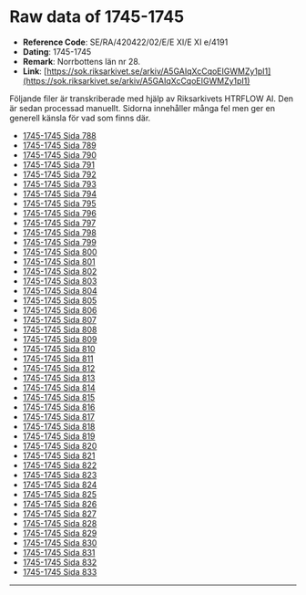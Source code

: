 
# Raw data of 1745-1745

- **Reference Code**: SE/RA/420422/02/E/E XI/E XI e/4191
- **Dating**: 1745-1745
- **Remark**: Norrbottens län nr 28.
- **Link**: [https://sok.riksarkivet.se/arkiv/A5GAIqXcCqoEIGWMZy1pI1](https://sok.riksarkivet.se/arkiv/A5GAIqXcCqoEIGWMZy1pI1)

Följande filer är transkriberade med hjälp av Riksarkivets HTRFLOW AI. Den är sedan processad manuellt. Sidorna innehåller många fel men ger en generell känsla för vad som finns där.

- [1745-1745 Sida 788](1745-Sida-788.md)
- [1745-1745 Sida 789](1745-Sida-789.md)
- [1745-1745 Sida 790](1745-Sida-790.md)
- [1745-1745 Sida 791](1745-Sida-791.md)
- [1745-1745 Sida 792](1745-Sida-792.md)
- [1745-1745 Sida 793](1745-Sida-793.md)
- [1745-1745 Sida 794](1745-Sida-794.md)
- [1745-1745 Sida 795](1745-Sida-795.md)
- [1745-1745 Sida 796](1745-Sida-796.md)
- [1745-1745 Sida 797](1745-Sida-797.md)
- [1745-1745 Sida 798](1745-Sida-798.md)
- [1745-1745 Sida 799](1745-Sida-799.md)
- [1745-1745 Sida 800](1745-Sida-800.md)
- [1745-1745 Sida 801](1745-Sida-801.md)
- [1745-1745 Sida 802](1745-Sida-802.md)
- [1745-1745 Sida 803](1745-Sida-803.md)
- [1745-1745 Sida 804](1745-Sida-804.md)
- [1745-1745 Sida 805](1745-Sida-805.md)
- [1745-1745 Sida 806](1745-Sida-806.md)
- [1745-1745 Sida 807](1745-Sida-807.md)
- [1745-1745 Sida 808](1745-Sida-808.md)
- [1745-1745 Sida 809](1745-Sida-809.md)
- [1745-1745 Sida 810](1745-Sida-810.md)
- [1745-1745 Sida 811](1745-Sida-811.md)
- [1745-1745 Sida 812](1745-Sida-812.md)
- [1745-1745 Sida 813](1745-Sida-813.md)
- [1745-1745 Sida 814](1745-Sida-814.md)
- [1745-1745 Sida 815](1745-Sida-815.md)
- [1745-1745 Sida 816](1745-Sida-816.md)
- [1745-1745 Sida 817](1745-Sida-817.md)
- [1745-1745 Sida 818](1745-Sida-818.md)
- [1745-1745 Sida 819](1745-Sida-819.md)
- [1745-1745 Sida 820](1745-Sida-820.md)
- [1745-1745 Sida 821](1745-Sida-821.md)
- [1745-1745 Sida 822](1745-Sida-822.md)
- [1745-1745 Sida 823](1745-Sida-823.md)
- [1745-1745 Sida 824](1745-Sida-824.md)
- [1745-1745 Sida 825](1745-Sida-825.md)
- [1745-1745 Sida 826](1745-Sida-826.md)
- [1745-1745 Sida 827](1745-Sida-827.md)
- [1745-1745 Sida 828](1745-Sida-828.md)
- [1745-1745 Sida 829](1745-Sida-829.md)
- [1745-1745 Sida 830](1745-Sida-830.md)
- [1745-1745 Sida 831](1745-Sida-831.md)
- [1745-1745 Sida 832](1745-Sida-832.md)
- [1745-1745 Sida 833](1745-Sida-833.md)
---
